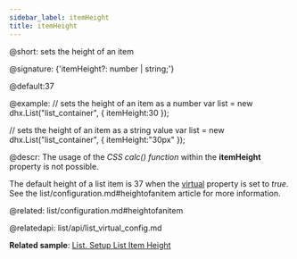 ```yaml
---
sidebar_label: itemHeight
title: itemHeight
---          
```


@short: sets the height of an item

@signature: {'itemHeight?: number | string;'}

@default:37

@example: 
// sets the height of an item as a number
var list = new dhx.List("list_container", { 
    itemHeight:30
});

// sets the height of an item as a string value
var list = new dhx.List("list_container", { 
    itemHeight:"30px"
});



@descr: 
The usage of the *CSS calc() function* within the **itemHeight** property is not possible.

The default height of a list item is 37  when the [virtual](list/api/list_virtual_config.md) property is set to *true*. See the list/configuration.md#heightofanitem article for more information. 

@related: list/configuration.md#heightofanitem

@relatedapi: list/api/list_virtual_config.md

**Related sample**: [List. Setup List Item Height](https://snippet.dhtmlx.com/89buovn2)
